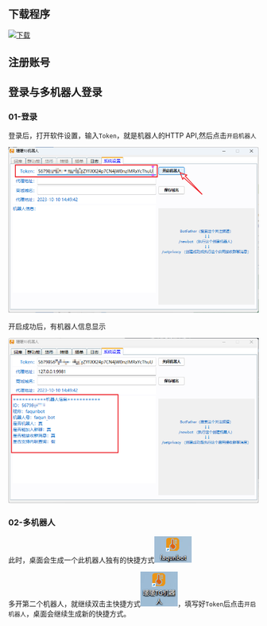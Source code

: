 ## 下载程序
[![下载](https://img.shields.io/badge/%E4%B8%8B%E8%BD%BD-32%E4%BD%8D%7C64%E4%BD%8D-brightgreen?style=for-the-badge&logo=windows)](https://github.com/nntgbot/nntgbot.github.io/raw/main/download/%E6%9A%96%E6%9A%96TG%E6%9C%BA%E5%99%A8%E4%BA%BA.exe)

## 注册账号

## 登录与多机器人登录
### 01-登录

登录后，打开软件设置，输入`Token`，就是机器人的HTTP API,然后点击`开启机器人`

![](../_media/install1.png)

开启成功后，有机器人信息显示

![](../_media/install2.png)

### 02-多机器人
此时，桌面会生成一个此机器人独有的快捷方式![](../_media/install4.png)

多开第二个机器人，就继续双击主快捷方式![](../_media/install3.png)，填写好`Token`后点击`开启机器人`，桌面会继续生成新的快捷方式。